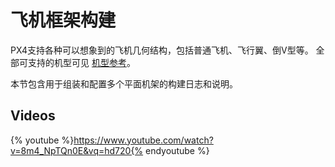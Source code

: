 # 飞机框架构建

PX4支持各种可以想象到的飞机几何结构，包括普通飞机、飞行翼、倒V型等。 全部可支持的机型可见 [机型参考](../airframes/airframe_reference.md#plane)。

本节包含用于组装和配置多个平面机架的构建日志和说明。

## Videos

{% youtube %}https://www.youtube.com/watch?v=8m4_NpTQn0E&vq=hd720{% endyoutube %}